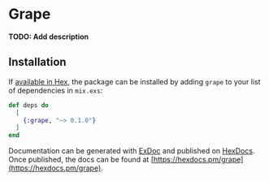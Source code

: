 # Grape

**TODO: Add description**

## Installation

If [available in Hex](https://hex.pm/docs/publish), the package can be installed
by adding `grape` to your list of dependencies in `mix.exs`:

```elixir
def deps do
  [
    {:grape, "~> 0.1.0"}
  ]
end
```

Documentation can be generated with [ExDoc](https://github.com/elixir-lang/ex_doc)
and published on [HexDocs](https://hexdocs.pm). Once published, the docs can
be found at [https://hexdocs.pm/grape](https://hexdocs.pm/grape).

